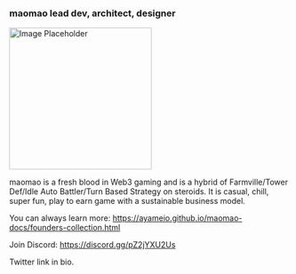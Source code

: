 ### maomao lead dev, architect, designer
<img src="https://ayameio.github.io/maomao-docs/assets/vibeIcon.CH9XDjyV.png" alt="Image Placeholder" width="256" height="256">

maomao is a fresh blood in Web3 gaming and is a hybrid of Farmville/Tower Def/Idle Auto Battler/Turn Based Strategy on steroids. It is casual, chill, super fun, play to earn game with a sustainable business model.

You can always learn more: https://ayameio.github.io/maomao-docs/founders-collection.html

Join Discord: https://discord.gg/pZ2jYXU2Us

Twitter link in bio.
